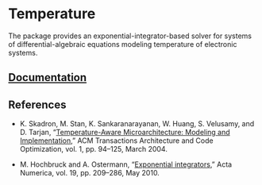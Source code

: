 # Temperature

The package provides an exponential-integrator-based solver for systems of
differential-algebraic equations modeling temperature of electronic systems.

## [Documentation][doc]

## References

* K. Skadron, M. Stan, K. Sankaranarayanan, W. Huang, S. Velusamy, and D. Tarjan,
  “[Temperature-Aware Microarchitecture: Modeling and Implementation][1],”
  ACM Transactions Architecture and Code Optimization, vol. 1, pp. 94–125,
  March 2004.

* M. Hochbruck and A. Ostermann, “[Exponential integrators][2],” Acta Numerica,
  vol. 19, pp. 209–286, May 2010.

[1]: http://www.virginia.edu/cs/people/faculty/pdfs/p94-skadron.pdf
[2]: http://dx.doi.org/10.1017/S0962492910000048

[doc]: http://godoc.org/github.com/ready-steady/simulation/temperature
